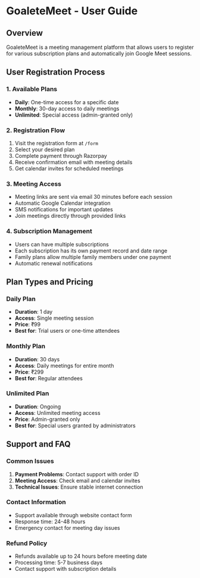 # GoaleteMeet - User Guide

## Overview
GoaleteMeet is a meeting management platform that allows users to register for various subscription plans and automatically join Google Meet sessions.

## User Registration Process

### 1. Available Plans
- **Daily**: One-time access for a specific date
- **Monthly**: 30-day access to daily meetings
- **Unlimited**: Special access (admin-granted only)

### 2. Registration Flow
1. Visit the registration form at `/form`
2. Select your desired plan
3. Complete payment through Razorpay
4. Receive confirmation email with meeting details
5. Get calendar invites for scheduled meetings

### 3. Meeting Access
- Meeting links are sent via email 30 minutes before each session
- Automatic Google Calendar integration
- SMS notifications for important updates
- Join meetings directly through provided links

### 4. Subscription Management
- Users can have multiple subscriptions
- Each subscription has its own payment record and date range
- Family plans allow multiple family members under one payment
- Automatic renewal notifications

## Plan Types and Pricing

### Daily Plan
- **Duration**: 1 day
- **Access**: Single meeting session
- **Price**: ₹99
- **Best for**: Trial users or one-time attendees

### Monthly Plan
- **Duration**: 30 days
- **Access**: Daily meetings for entire month
- **Price**: ₹299
- **Best for**: Regular attendees

### Unlimited Plan
- **Duration**: Ongoing
- **Access**: Unlimited meeting access
- **Price**: Admin-granted only
- **Best for**: Special users granted by administrators

## Support and FAQ

### Common Issues
1. **Payment Problems**: Contact support with order ID
2. **Meeting Access**: Check email and calendar invites
3. **Technical Issues**: Ensure stable internet connection

### Contact Information
- Support available through website contact form
- Response time: 24-48 hours
- Emergency contact for meeting day issues

### Refund Policy
- Refunds available up to 24 hours before meeting date
- Processing time: 5-7 business days
- Contact support with subscription details
